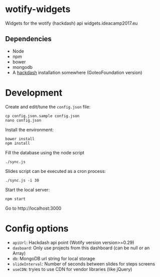 # wotify-widgets
Widgets for the wotify (hackdash) api widgets.ideacamp2017.eu

## Dependencies

-  Node
-  npm
-  bower
-  mongodb
-  A [hackdash](https://github.com/GoteoFoundation/hackdash) installation somewhere (GoteoFoundation version)

# Development

Create and edit/tune the `config.json` file:

```
cp config.json.sample config.json
nano config.json
```

Install the environment:

```
bower install
npm install
```

Fill the database using the node script

```
./sync.js
```

Slides script can be executed as a cron process:

```
./sync.js -i 30
```

Start the local server:

```
npm start
```

Go to http://localhost:3000

# Config options

* `apiUrl`: Hackdash api point (Wotify version version>=0.29)
* `dasboard`: Only use projects from this dashboard (can be null or an Array)
* `db`: MongoDB url string for local storage
* `slideInterval`: Number of seconds between slides for steps screens
* `useCDN`: tryies to use CDN for vendor libraries (like jQuery)
